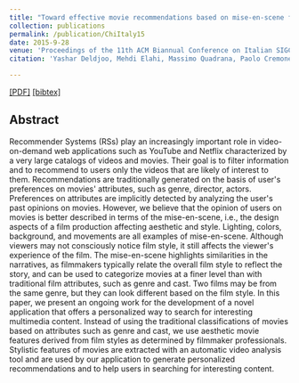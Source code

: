 ```yaml
---
title: "Toward effective movie recommendations based on mise-en-scene film styles"
collection: publications
permalink: /publication/ChiItaly15
date: 2015-9-28
venue: 'Proceedings of the 11th ACM Biannual Conference on Italian SIGCHI Chapter'
citation: 'Yashar Deldjoo, Mehdi Elahi, Massimo Quadrana, Paolo Cremonesi<i> Proceedings of the 11th ACM Biannual Conference on Italian SIGCHI Chapter </i><b>(CHItaly 2015)</b>.'

---
```


[[PDF]](https://www.researchgate.net/profile/Yashar_Deldjoo3/publication/282504080_Toward_Effective_Movie_Recommendations_Based_on_Mise-en-Scene_Film_Styles/links/565eab1508ae1ef92983e2d7.pdf)  [[bibtex]](https://github.com/yasdel/yasdel.github.io/tree/master/_publications/ChiItaly15.bib) 



## Abstract

Recommender Systems (RSs) play an increasingly important role in video-on-demand web applications such as YouTube and Netflix characterized by a very large catalogs of videos and movies. Their goal is to filter information and to recommend to users only the videos that are likely of interest to them. Recommendations are traditionally generated on the basis of user's preferences on movies' attributes, such as genre, director, actors. Preferences on attributes are implicitly detected by analyzing the user's past opinions on movies.
However, we believe that the opinion of users on movies is better described in terms of the mise-en-scene, i.e., the design aspects of a film production affecting aesthetic and style. Lighting, colors, background, and movements are all examples of mise-en-scene. Although viewers may not consciously notice film style, it still affects the viewer's experience of the film. The mise-en-scene highlights similarities in the narratives, as filmmakers typically relate the overall film style to reflect the story, and can be used to categorize movies at a finer level than with traditional film attributes, such as genre and cast. Two films may be from the same genre, but they can look different based on the film style.
In this paper, we present an ongoing work for the development of a novel application that offers a personalized way to search for interesting multimedia content. Instead of using the traditional classifications of movies based on attributes such as genre and cast, we use aesthetic movie features derived from film styles as determined by filmmaker professionals. Stylistic features of movies are extracted with an automatic video analysis tool and are used by our application to generate personalized recommendations and to help users in searching for interesting content.